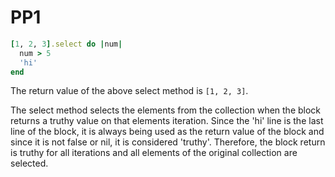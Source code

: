 # PP1

```ruby
[1, 2, 3].select do |num|
  num > 5
  'hi'
end
```

The return value of the above select method is `[1, 2, 3]`.  

The select method selects the elements from the collection when the block returns a truthy value on that elements iteration.  Since the 'hi' line is the last line of the block, it is always being used as the return value of the block and since it is not false or nil, it is considered 'truthy'.  Therefore, the block return is truthy for all iterations and all elements of the original collection are selected.
